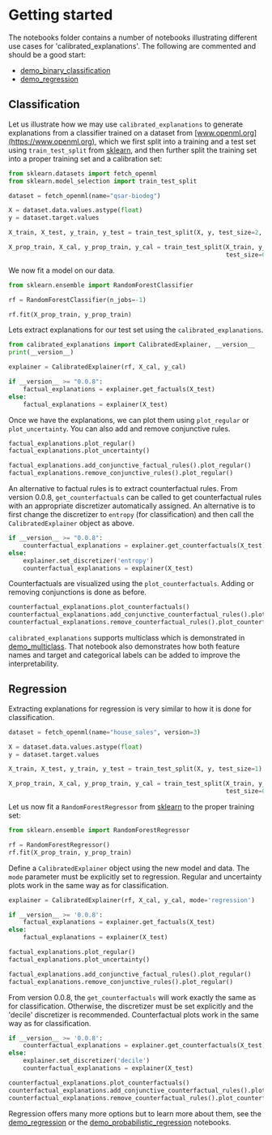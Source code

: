 Getting started
===============
The notebooks folder contains a number of notebooks illustrating different use cases for 'calibrated_explanations'. The following are commented and should be a good start:
* [demo_binary_classification](https://github.com/Moffran/calibrated_explanations/blob/main/notebooks/demo_binary_classification.ipynb) 
* [demo_regression](https://github.com/Moffran/calibrated_explanations/blob/main/notebooks/demo_regression.ipynb) 

Classification
--------------

Let us illustrate how we may use `calibrated_explanations` to generate explanations from a classifier trained on a dataset from
[www.openml.org](https://www.openml.org), which we first split into a
training and a test set using `train_test_split` from
[sklearn](https://scikit-learn.org), and then further split the
training set into a proper training set and a calibration set:

```python
from sklearn.datasets import fetch_openml
from sklearn.model_selection import train_test_split

dataset = fetch_openml(name="qsar-biodeg")

X = dataset.data.values.astype(float)
y = dataset.target.values

X_train, X_test, y_train, y_test = train_test_split(X, y, test_size=2, stratify=y)

X_prop_train, X_cal, y_prop_train, y_cal = train_test_split(X_train, y_train,
                                                            test_size=0.25)

```

We now fit a model on our data. 

```python
from sklearn.ensemble import RandomForestClassifier

rf = RandomForestClassifier(n_jobs=-1)

rf.fit(X_prop_train, y_prop_train)
```

Lets extract explanations for our test set using the `calibrated_explanations`.


```python
from calibrated_explanations import CalibratedExplainer, __version__
print(__version__)

explainer = CalibratedExplainer(rf, X_cal, y_cal)

if __version__ >= "0.0.8":
    factual_explanations = explainer.get_factuals(X_test)
else:
    factual_explanations = explainer(X_test)
```

Once we have the explanations, we can plot them using `plot_regular` or `plot_uncertainty`. You can also add and remove conjunctive rules.

```python
factual_explanations.plot_regular()
factual_explanations.plot_uncertainty()

factual_explanations.add_conjunctive_factual_rules().plot_regular()
factual_explanations.remove_conjunctive_rules().plot_regular()
```

An alternative to factual rules is to extract counterfactual rules. 
From version 0.0.8, `get_counterfactuals` can be called to get counterfactual rules with an appropriate discretizer automatically assigned. An alternative is to first change the discretizer to `entropy` (for classification) and then call the `CalibratedExplainer` object as above. 

```python
if __version__ >= "0.0.8":
    counterfactual_explanations = explainer.get_counterfactuals(X_test)
else:
    explainer.set_discretizer('entropy')
    counterfactual_explanations = explainer(X_test)
```

Counterfactuals are visualized using the `plot_counterfactuals`. Adding or removing conjunctions is done as before. 

```python
counterfactual_explanations.plot_counterfactuals()
counterfactual_explanations.add_conjunctive_counterfactual_rules().plot_counterfactuals()
counterfactual_explanations.remove_counterfactual_rules().plot_counterfactuals()
```

`calibrated_explanations` supports multiclass which is demonstrated in [demo_multiclass](https://github.com/Moffran/calibrated_explanations/blob/main/notebooks/demo_multiclass.ipynb). That notebook also demonstrates how both feature names and target and categorical labels can be added to improve the interpretability. 

Regression
----------

Extracting explanations for regression is very similar to how it is done for classification. 

```python
dataset = fetch_openml(name="house_sales", version=3)

X = dataset.data.values.astype(float)
y = dataset.target.values

X_train, X_test, y_train, y_test = train_test_split(X, y, test_size=1)

X_prop_train, X_cal, y_prop_train, y_cal = train_test_split(X_train, y_train,
                                                            test_size=0.25)
```

Let us now fit a `RandomForestRegressor` from
[sklearn](https://scikit-learn.org) to the proper training
set:

```python
from sklearn.ensemble import RandomForestRegressor

rf = RandomForestRegressor()
rf.fit(X_prop_train, y_prop_train)
```

Define a `CalibratedExplainer` object using the new model and data. The `mode` parameter must be explicitly set to regression. Regular and uncertainty plots work in the same way as for classification.

```python
explainer = CalibratedExplainer(rf, X_cal, y_cal, mode='regression')

if __version__ >= '0.0.8':
    factual_explanations = explainer.get_factuals(X_test)
else:
    factual_explanations = explainer(X_test)

factual_explanations.plot_regular()
factual_explanations.plot_uncertainty()

factual_explanations.add_conjunctive_factual_rules().plot_regular()
factual_explanations.remove_conjunctive_rules().plot_regular()
```

From version 0.0.8, the `get_counterfactuals` will work exactly the same as for classification. Otherwise, the discretizer must be set explicitly and the 'decile' discretizer is recommended. Counterfactual plots work in the same way as for classification.

```python
if __version__ >= '0.0.8':
    counterfactual_explanations = explainer.get_counterfactuals(X_test)
else:
    explainer.set_discretizer('decile')
    counterfactual_explanations = explainer(X_test)

counterfactual_explanations.plot_counterfactuals()
counterfactual_explanations.add_conjunctive_counterfactual_rules().plot_counterfactuals()
counterfactual_explanations.remove_counterfactual_rules().plot_counterfactuals()
```
Regression offers many more options but to learn more about them, see the [demo_regression](https://github.com/Moffran/calibrated_explanations/blob/main/notebooks/demo_regression.ipynb) or the [demo_probabilistic_regression](https://github.com/Moffran/calibrated_explanations/blob/main/notebooks/demo_probabilistic_regression.ipynb) notebooks.

